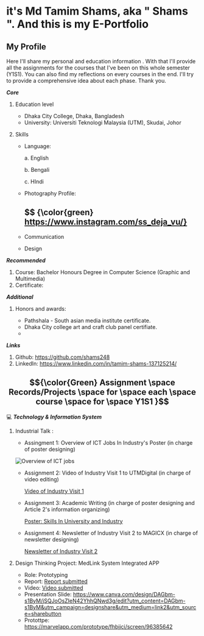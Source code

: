 # it's Md Tamim Shams, aka " Shams ". And this is my E-Portfolio

## My Profile

Here I'll share my personal and education information . With that I'll provide all the assignments for the courses that I've been on this whole semester (Y1S1). You can also find my reflections on every courses in the end. I'll try to provide a comprehensive idea about each phase. Thank you.

  **_Core_** 
1. Education level
   - Dhaka City College, Dhaka, Bangladesh
   - University: Universiti Teknologi Malaysia (UTM), Skudai, Johor 

2. Skills
   - Language:
     
     a. English 
     
     b. Bengali

     c. HIndi

   - Photography
     Profile:
     ## $$ {\color{green} https://www.instagram.com/ss_deja_vu/}
     
   - Communication
   
   - Design

 **_Recommended_** 
1. Course: Bachelor Honours Degree in Computer Science (Graphic and Multimedia)
2. Certificate: 

 **_Additional_** 
1. Honors and awards:

    - Pathshala - South asian media institute certificate.
    - Dhaka City college art and craft club panel certifiate.
   - 
  
 **_Links_**
1. Github: https://github.com/shams248
2. LinkedIn: https://www.linkedin.com/in/tamim-shams-137125214/

## $${\color{Green} Assignment \space Records/Projects \space for \space each \space course \space for \space Y1S1 }$$
💻 **_Technology & Information System_**
1. Industrial Talk :
   - Assingment 1: Overview of ICT Jobs In Industry's Poster (in charge of poster designing)
     
    ![Overview of ICT jobs](https://github.com/shams248/SECP1513/blob/main/Air%20Asia.jpg)
   - Assignment 2: Video of Industry Visit 1 to UTMDigital (in charge of video editing)
     
      [Video of Industry Visit 1](https://drive.google.com/file/d/14VvHXPuBt_WW6CV3fFcrTaw2B5IA87kl/view?usp=drive_link)
   - Assignment 3: Academic Writing (in charge of poster designing and Article 2's information organizing)
     
      [Poster: Skills In University and Industry](https://drive.google.com/file/d/12ZhcBcClfN6L0r9VbyXTGAgCVPVMptbr/view?usp=drive_link)
   - Assignment 4: Newsletter of Industry Visit 2 to MAGICX (in charge of newsletter designing)
     
      [Newsletter of Industry Visit 2](https://drive.google.com/file/d/1H3dpezWyqEa-g52VPX5dACdMTwxRwGJH/view?usp=drive_link)

2. Design Thinking Project: MedLink System Integrated APP
   - Role: Prototyping 
   - Report: [Report submitted](https://docs.google.com/document/d/1w1yvnSP165jg1foz9DhB7C2CA8BOHhwi/edit?usp=drive_link&ouid=109765325805169218130&rtpof=true&sd=true)
   - Video: [Video submitted](https://drive.google.com/file/d/1LvJhssDh4RJOZLKDv5z8sFjedmDVZhKP/view?usp=drive_link)
   - Presentation Slide: https://www.canva.com/design/DAGbm-s1ByM/jSQJoOsZIeN42YhhQNwd3g/edit?utm_content=DAGbm-s1ByM&utm_campaign=designshare&utm_medium=link2&utm_source=sharebutton
   - Protottpe: https://marvelapp.com/prototype/fhbjjci/screen/96385642


